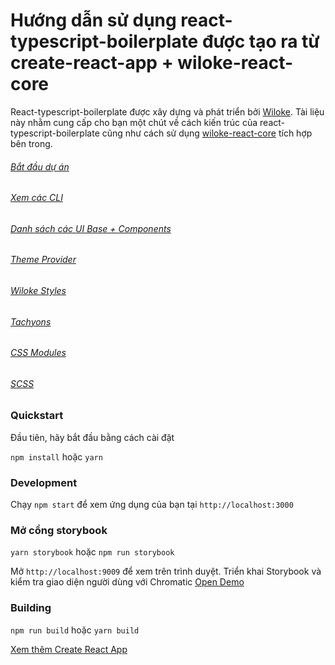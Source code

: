 # Hướng dẫn sử dụng react-typescript-boilerplate được tạo ra từ create-react-app + wiloke-react-core

React-typescript-boilerplate được xây dựng và phát triển bởi [Wiloke](http://wiloke.com/). Tài liệu này nhằm cung cấp
cho bạn một chút về cách kiến trúc của react-typescript-boilerplate cũng như cách sử dụng [wiloke-react-core](https://www.npmjs.com/package/wiloke-react-core) tích hợp bên trong.

###### [Bắt đầu dự án](docs/general/start.md)

###### [Xem các CLI](docs/general/commands.md)

###### [Danh sách các UI Base + Components](https://5f5b43872be3560022d03ffc-yvzedefutx.chromatic.com/?path=/story/ui-base-activityindicator--with-props)

###### [Theme Provider](docs/general/customize-theme.md)

###### [Wiloke Styles](docs/css/wiloke-styles.md)

###### [Tachyons](docs/css/tachyons.md)

###### [CSS Modules](docs/css/css-modules.md)

###### [SCSS](docs/css/scss.md)

### Quickstart

Đầu tiên, hãy bắt đầu bằng cách cài đặt

`npm install` hoặc `yarn`

### Development

Chạy `npm start` để xem ứng dụng của bạn tại `http://localhost:3000`

### Mở cổng storybook

`yarn storybook` hoặc `npm run storybook`

Mở `http://localhost:9009` để xem trên trình duyệt.
Triển khai Storybook và kiểm tra giao diện người dùng với Chromatic [Open Demo](https://5f5b43872be3560022d03ffc-yvzedefutx.chromatic.com/?path=/story/start-welcome--colors)

### Building

`npm run build` hoặc `yarn build`

[Xem thêm Create React App](https://github.com/facebook/create-react-app)
